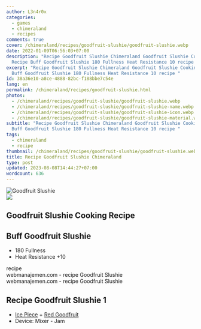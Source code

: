 ```yaml
---
author: L3n4r0x
categories:
  - games
  - chimeraland
  - recipes
comments: true
cover: /chimeraland/recipes/goodfruit-slushie/goodfruit-slushie.webp
date: 2022-01-09T06:56:03+07:00
description: "Recipe Goodfruit Slushie Chimeraland Goodfruit Slushie Cooking
  Recipe Buff Goodfruit Slushie 180 Fullness Heat Resistance 10 recipe "
excerpt: "Recipe Goodfruit Slushie Chimeraland Goodfruit Slushie Cooking Recipe
  Buff Goodfruit Slushie 180 Fullness Heat Resistance 10 recipe "
id: 38a36e10-a8ce-4888-82bc-f188bbe7c54e
lang: en
permalink: /chimeraland/recipes/goodfruit-slushie.html
photos:
  - /chimeraland/recipes/goodfruit-slushie/goodfruit-slushie.webp
  - /chimeraland/recipes/goodfruit-slushie/goodfruit-slushie-name.webp
  - /chimeraland/recipes/goodfruit-slushie/goodfruit-slushie-icon.webp
  - /chimeraland/recipes/goodfruit-slushie/goodfruit-slushie-material.webp
subtitle: "Recipe Goodfruit Slushie Chimeraland Goodfruit Slushie Cooking Recipe
  Buff Goodfruit Slushie 180 Fullness Heat Resistance 10 recipe "
tags:
  - chimeraland
  - recipe
thumbnail: /chimeraland/recipes/goodfruit-slushie/goodfruit-slushie.webp
title: Recipe Goodfruit Slushie Chimeraland
type: post
updated: 2023-08-08T14:44:27+07:00
wordcount: 636
---
```


<link
  rel="stylesheet"
  href="https://rawcdn.githack.com/dimaslanjaka/Web-Manajemen/870a349/css/bootstrap-5-3-0-alpha3-wrapper.css"
/>
<section id="bootstrap-wrapper">
  <div data-bs-theme="dark">
    <div class="card mb-2">
      <div class="card-body">
        <div class="row g-0">
          <div class="col-sm-4 position-relative mb-2">
            <img
              src="https://www.webmanajemen.com/chimeraland/recipes/goodfruit-slushie/goodfruit-slushie-material.webp"
              class="card-img fit-cover w-100 h-100"
              alt="Goodfruit Slushie"
              data-fancybox="true"
            />
          </div>
          <div class="col-sm-8 mb-2">
            <div class="card-body">
              <div class="d-flex flex-row align-items-center mb-3">
                <img
                  class="d-inline-block me-2"
                  src="https://www.webmanajemen.com/chimeraland/recipes/goodfruit-slushie/goodfruit-slushie-icon.webp"
                  width="auto"
                  height="auto"
                  style="vertical-align: middle"
                />
                <h2 class="fs-5">Goodfruit Slushie Cooking Recipe</h2>
              </div>
              <h2 class="card-title fs-5">Buff Goodfruit Slushie</h2>
              <div class="card-text">
                <ul>
                  <li>180 Fullness</li>
                  <li>Heat Resistance +10</li>
                </ul>
              </div>
              <span class="badge rounded-pill">recipe</span>
            </div>
            <div class="card-footer text-end text-muted mt-auto">
              webmanajemen.com - recipe Goodfruit Slushie
            </div>
          </div>
        </div>
      </div>
      <div class="card-footer text-end text-muted">
        webmanajemen.com - recipe Goodfruit Slushie
      </div>
    </div>
    <div class="row mb-2">
      <div class="col-12 col-lg-6 recipe-item mb-2">
        <div class="card">
          <div class="card-body">
            <h2 class="card-title fs-5">Recipe Goodfruit Slushie 1</h2>
            <div class="card-text">
              <ul>
                <li>
                  <a
                    class="text-decoration-none text-primary"
                    href="/chimeraland/materials/ice-piece.html"
                    >Ice Piece</a
                  ><span> + </span
                  ><a
                    class="text-decoration-none text-primary"
                    href="/chimeraland/materials/red-goodfruit.html"
                    >Red Goodfruit</a
                  >
                </li>
                <li>Device: Mixer - Jam</li>
              </ul>
            </div>
          </div>
        </div>
      </div>
    </div>
  </div>
</section>